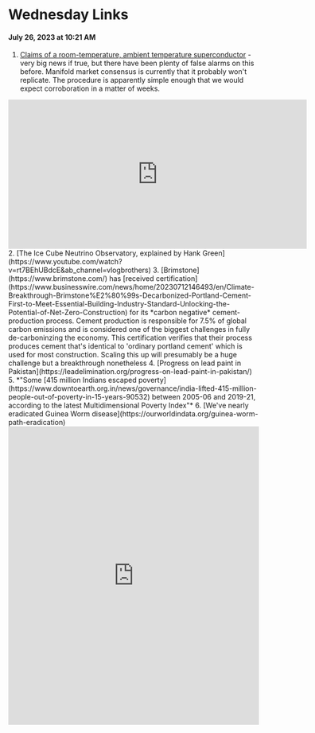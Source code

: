 # Wednesday Links
#### July 26, 2023 at 10:21 AM

1. [Claims of a room-temperature, ambient temperature superconductor](https://arxiv.org/abs/2307.12008) - very big news if true, but there have been plenty of false alarms on this before. Manifold market consensus is currently that it probably  won't replicate. The procedure is apparently simple enough that we would expect corroboration in a matter of weeks.
<iframe src="https://manifold.markets/embed/QuantumObserver/will-the-lk99-room-temp-ambient-pre" title="Will the LK-99 room temp, ambient pressure superconductivity pre-print replicate before 2025?" frameborder="0" width="600" height="300"></iframe>
2. [The Ice Cube Neutrino Observatory, explained by Hank Green](https://www.youtube.com/watch?v=rt7BEhUBdcE&ab_channel=vlogbrothers)
3. [Brimstone](https://www.brimstone.com/) has [received certification](https://www.businesswire.com/news/home/20230712146493/en/Climate-Breakthrough-Brimstone%E2%80%99s-Decarbonized-Portland-Cement-First-to-Meet-Essential-Building-Industry-Standard-Unlocking-the-Potential-of-Net-Zero-Construction) for its *carbon negative* cement-production process. Cement production is responsible for 7.5% of global carbon emissions and is considered one of the biggest challenges in fully de-carboninzing the economy. This certification verifies that their process produces cement that's identical to 'ordinary portland cement' which is used for most construction. Scaling this up will presumably be a huge challenge but a breakthrough nonetheless
4. [Progress on lead paint in Pakistan](https://leadelimination.org/progress-on-lead-paint-in-pakistan/)
5. *"Some [415 million Indians escaped poverty](https://www.downtoearth.org.in/news/governance/india-lifted-415-million-people-out-of-poverty-in-15-years-90532) between 2005-06 and 2019-21, according to the latest Multidimensional Poverty Index"*
6. [We've nearly eradicated Guinea Worm disease](https://ourworldindata.org/guinea-worm-path-eradication)

<iframe src="https://ourworldindata.org/grapher/number-of-reported-guinea-worm-dracunculiasis-cases?tab=chart&country=OWID_WRL~UGA~TCD~PAK~IND~MRT" loading="lazy" style="width: 100%; height: 600px; border: 0px none;"></iframe>